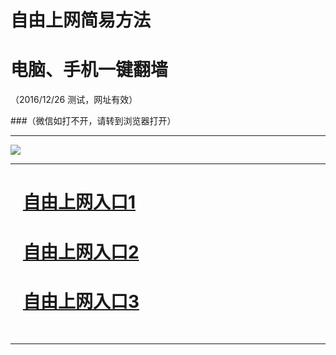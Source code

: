 ﻿# 自由上网简易方法

# 电脑、手机一键翻墙

（2016/12/26 测试，网址有效）


###（微信如打不开，请转到浏览器打开）


***

<img src="https://camo.githubusercontent.com/0421e9ad0300bf34cb00373624397e41cb9467dc/68747470733a2f2f64316a6a6a3470317432616f33732e636c6f756466726f6e742e6e65742f7069632f796a66712d32303136313232356f6b2e706e67" /> 


***
# &nbsp;&nbsp; <a href="https://d2nchm4pq2pt2h.cloudfront.net" target="_blank">自由上网入口1</a>
# &nbsp;&nbsp; <a href="http://fq01.gnoia.org" target="_blank">自由上网入口2</a>
# &nbsp;&nbsp; <a href="https://github.com/ogate/ogate/blob/master/README.md?1225" target="_blank">自由上网入口3</a>
﻿
***

